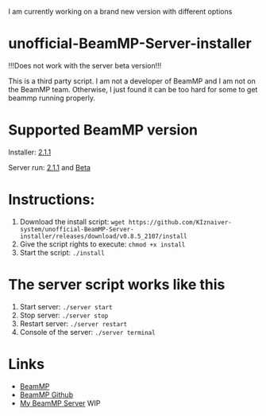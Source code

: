 I am currently working on a brand new version with different options

# unofficial-BeamMP-Server-installer

!!!Does not work with the server beta version!!!

This is a third party script. I am not a developer of BeamMP and I am not on the BeamMP team. Otherwise, I just found it can be too hard for some to get beammp running properly.

# Supported BeamMP version
Installer:
[2.1.1](https://github.com/BeamMP/BeamMP-Server/tree/v2.1.1)

Server run:
[2.1.1](https://github.com/BeamMP/BeamMP-Server/tree/v2.1.1) and [Beta](https://discord.com/channels/601558901657305098/714903107573776394)

# Instructions:
 1. Download the install script: `wget https://github.com/KIznaiver-system/unofficial-BeamMP-Server-installer/releases/download/v0.8.5_2107/install`
 2. Give the script rights to execute: `chmod +x install`
 3. Start the script: `./install`
 
# The server script works like this
  1. Start server: `./server start`
  2. Stop server: `./server stop`
  3. Restart server: `./server restart`
  6. Console of the server: `./server terminal`

# Links
- [BeamMP](https://beammp.com/)
- [BeamMP Github](https://github.com/BeamMP/BeamMP)
- [My BeamMP Server](beammp.kiznaiver.zone) WIP
